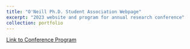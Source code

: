 ```yaml
---
title: "O'Neill Ph.D. Student Association Webpage"
excerpt: "2023 website and program for annual research conference"
collection: portfolio
---
```


[Link to Conference Program]([https://asphds.so.indiana.edu/conference/index.html])


